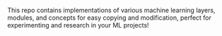 This repo contains implementations of various machine learning layers, modules, and concepts for easy copying and modification, perfect for experimenting and research in your ML projects!
